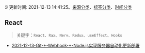 :alarm_clock: 更新时间: 2021-12-13 14:41:25。[来源分类](../README.md)、[标签分类](../TAGS.md)、[时间分类](../TIMELINE.md)

## React


> 关键字：`React`、`Rax`、`Nerv`、`Redux`、`useEffect`、`Hooks`



- [2021-12-13-Git-+-Webhook-+-Node.js实现服务器自动化更新部署](https://toutiao.io/k/t3dx1h2) 